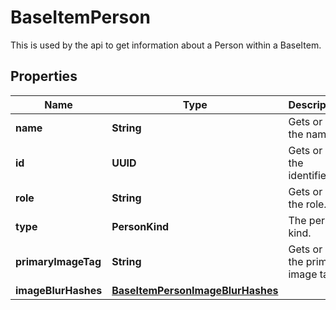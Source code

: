 

# BaseItemPerson

This is used by the api to get information about a Person within a BaseItem.

## Properties

| Name | Type | Description | Notes |
|------------ | ------------- | ------------- | -------------|
|**name** | **String** | Gets or sets the name. |  [optional] |
|**id** | **UUID** | Gets or sets the identifier. |  [optional] |
|**role** | **String** | Gets or sets the role. |  [optional] |
|**type** | **PersonKind** | The person kind. |  [optional] |
|**primaryImageTag** | **String** | Gets or sets the primary image tag. |  [optional] |
|**imageBlurHashes** | [**BaseItemPersonImageBlurHashes**](BaseItemPersonImageBlurHashes.md) |  |  [optional] |



